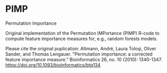 # PIMP
Permutation Importance

Original implementation of the Permutation IMPortance (PIMP) R-code to compute feature importance measures for, e.g., random forests models.

Please cite the original puplication:
Altmann, André, Laura Toloşi, Oliver Sander, and Thomas Lengauer. "Permutation importance: a corrected feature importance measure." Bioinformatics 26, no. 10 (2010): 1340-1347. https://doi.org/10.1093/bioinformatics/btq134

